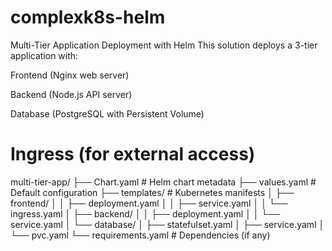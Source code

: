 # complexk8s-helm

Multi-Tier Application Deployment with Helm
This solution deploys a 3-tier application with:

Frontend (Nginx web server)

Backend (Node.js API server)

Database (PostgreSQL with Persistent Volume)

Ingress (for external access)
===============================================
multi-tier-app/
├── Chart.yaml          # Helm chart metadata
├── values.yaml         # Default configuration
├── templates/          # Kubernetes manifests
│   ├── frontend/
│   │   ├── deployment.yaml
│   │   ├── service.yaml
│   │   └── ingress.yaml
│   ├── backend/
│   │   ├── deployment.yaml
│   │   └── service.yaml
│   └── database/
│       ├── statefulset.yaml
│       ├── service.yaml
│       └── pvc.yaml
└── requirements.yaml   # Dependencies (if any)
